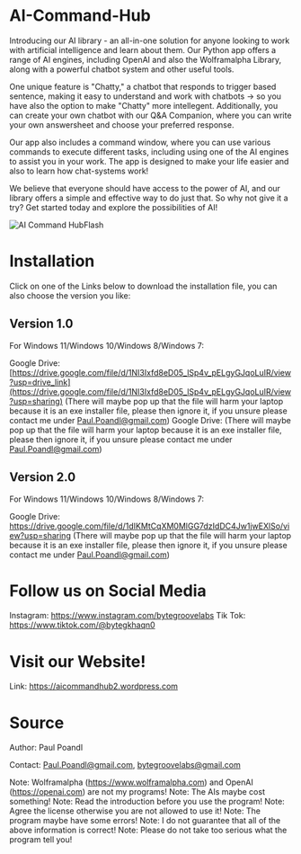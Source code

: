 # AI-Command-Hub

Introducing our AI library - an all-in-one solution for anyone looking to work with artificial intelligence and learn about them. Our Python app offers a range of AI engines, including OpenAI and also the Wolframalpha Library, along with a powerful chatbot system and other useful tools.

One unique feature is "Chatty," a chatbot that responds to trigger based sentence, making it easy to understand and work with chatbots -> so you have also the option to make "Chatty" more intellegent. Additionally, you can create your own chatbot with our Q&A Companion, where you can write your own answersheet and choose your preferred response.

Our app also includes a command window, where you can use various commands to execute different tasks, including using one of the AI engines to assist you in your work. The app is designed to make your life easier and also to learn how chat-systems work!

We believe that everyone should have access to the power of AI, and our library offers a simple and effective way to do just that. So why not give it a try? Get started today and explore the possibilities of AI!

![AI Command HubFlash](https://user-images.githubusercontent.com/75140549/230712264-43bf6fc9-943f-40af-9c02-f95a92740b95.PNG)


# Installation

Click on one of the Links below to download the installation file, you can also choose the version you like:

## Version 1.0
For Windows 11/Windows 10/Windows 8/Windows 7:

Google Drive: [https://drive.google.com/file/d/1NI3Ixfd8eD05_lSp4v_pELgyGJqoLuIR/view?usp=drive_link](https://drive.google.com/file/d/1NI3Ixfd8eD05_lSp4v_pELgyGJqoLuIR/view?usp=sharing) (There will maybe pop up that the file will harm your laptop because it is an exe installer file, please then ignore it, if you unsure please contact me under Paul.Poandl@gmail.com)
Google Drive:  (There will maybe pop up that the file will harm your laptop because it is an exe installer file, please then ignore it, if you unsure please contact me under Paul.Poandl@gmail.com)

## Version 2.0
For Windows 11/Windows 10/Windows 8/Windows 7:

Google Drive: https://drive.google.com/file/d/1dIKMtCqXM0MlGG7dzIdDC4Jw1jwEXlSo/view?usp=sharing (There will maybe pop up that the file will harm your laptop because it is an exe installer file, please then ignore it, if you unsure please contact me under Paul.Poandl@gmail.com)

# Follow us on Social Media

Instagram: https://www.instagram.com/bytegroovelabs
Tik Tok: https://www.tiktok.com/@bytegkhaqn0

# Visit our Website!

Link: https://aicommandhub2.wordpress.com


# Source
Author: Paul Poandl

Contact: Paul.Poandl@gmail.com, bytegroovelabs@gmail.com

Note: Wolframalpha (https://www.wolframalpha.com) and OpenAI (https://openai.com) are not my programs!
Note: The AIs maybe cost something!
Note: Read the introduction before you use the program!
Note: Agree the license otherwise you are not allowed to use it!
Note: The program maybe have some errors!
Note: I do not guarantee that all of the above information is correct!
Note: Please do not take too serious what the program tell you!
